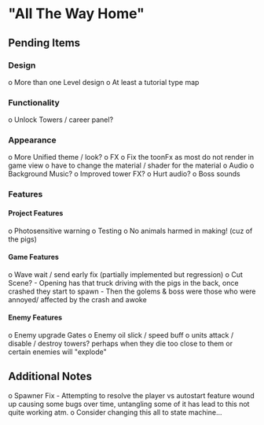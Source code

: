 

# "All The Way Home"

## Pending Items

### Design

o More than one Level design
	o At least a tutorial type map 

### Functionality

o Unlock Towers / career panel?

### Appearance

o More Unified theme / look?
o FX
	o Fix the toonFx as most do not render in game view
		o have to change the material / shader for the material 
	o Audio
		o Background Music?
		o Improved tower FX?
		o Hurt audio?
		o Boss sounds

### Features

#### Project Features

o Photosensitive warning
o Testing
o No animals harmed in making! (cuz of the pigs)

#### Game Features

o Wave wait / send early fix (partially implemented but regression)
o Cut Scene?
	- Opening has that truck driving with the pigs in the back, once crashed they start to spawn
	  - Then the golems & boss were those who were annoyed/ affected by the crash and awoke

#### Enemy Features

o Enemy upgrade Gates
o Enemy oil slick / speed buff
o units attack / disable / destroy towers? perhaps when they die too close to them 
  or certain enemies will "explode"

## Additional Notes

o Spawner Fix
	- Attempting to resolve the player vs autostart feature wound up causing some bugs over time, untangling some of it has lead to this not quite working atm.
	o Consider changing this all to state machine...